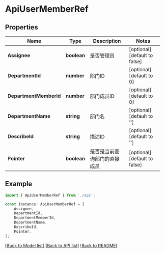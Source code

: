 # ApiUserMemberRef


## Properties

Name | Type | Description | Notes
------------ | ------------- | ------------- | -------------
**Assignee** | **boolean** | 是否管理员 | [optional] [default to false]
**DepartmentId** | **number** | 部门ID | [optional] [default to 0]
**DepartmentMemberId** | **number** | 部门成员ID | [optional] [default to 0]
**DepartmentName** | **string** | 部门名 | [optional] [default to '']
**DescribeId** | **string** | 描述ID | [optional] [default to '']
**Pointer** | **boolean** | 是否是当前查询部门的直接成员 | [optional] [default to false]

## Example

```typescript
import { ApiUserMemberRef } from './api';

const instance: ApiUserMemberRef = {
    Assignee,
    DepartmentId,
    DepartmentMemberId,
    DepartmentName,
    DescribeId,
    Pointer,
};
```

[[Back to Model list]](../README.md#documentation-for-models) [[Back to API list]](../README.md#documentation-for-api-endpoints) [[Back to README]](../README.md)
